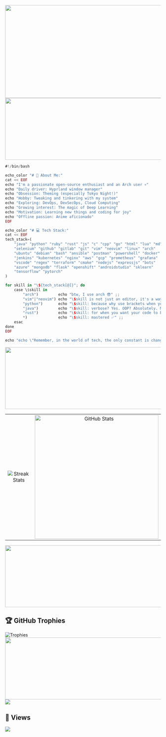 <div align="center">
<img src="https://i.imgur.com/eD437bU.jpeg" width="800" height="300">
</div>

<div>
<img src="https://github.com/user-attachments/assets/3d56c10a-3eda-4f24-be24-0f04f8e1a9c2" width="800" height="200">
</div>

```rust
#!/bin/bash

echo_color "# 💫 About Me:"
cat << EOF
echo "I'm a passionate open-source enthusiast and an Arch user 💀"
echo "Daily driver: Hyprland window manager"
echo "Obsession: Theming (especially Tokyo Night!)"
echo "Hobby: Tweaking and tinkering with my system"
echo "Exploring: DevOps, DevSecOps, Cloud Computing"
echo "Growing interest: The magic of Deep Learning"
echo "Motivation: Learning new things and coding for joy"
echo "Offline passion: Anime aficionado"
EOF

echo_color "# 💻 Tech Stack:"
cat << EOF
tech_stack=(
    "java" "python" "ruby" "rust" "js" "c" "cpp" "go" "html" "lua" "md"
    "selenium" "github" "gitlab" "git" "vim" "neovim" "linux" "arch"
    "ubuntu" "debian" "bash" "ansible" "postman" "powershell" "docker"
    "jenkins" "kubernetes" "nginx" "aws" "gcp" "prometheus" "grafana"
    "vscode" "regex" "terraform" "cmake" "nodejs" "expressjs" "bots"
    "azure" "mongodb" "flask" "openshift" "androidstudio" "sklearn"
    "tensorflow" "pytorch"
)

for skill in "\${tech_stack[@]}"; do
    case \$skill in
        "arch")         echo "btw, I use arch 😎" ;;
        "vim"|"neovim") echo "\$skill is not just an editor, it's a way of life 🖥️" ;;
        "python")       echo "\$skill: because why use brackets when you can use whitespace? 🐍" ;;
        "java")         echo "\$skill: verbose? Yes. OOP? Absolutely. My first love? Always. ☕" ;;
        "rust")         echo "\$skill: for when you want your code to be as robust as your coffee ⚙️" ;;
        *)              echo "\$skill: mastered ✅" ;;
    esac
done
EOF

echo "echo \"Remember, in the world of tech, the only constant is change... and my love for Arch! 💘\""
```
<div>
<img src="https://github.com/user-attachments/assets/866a64e5-ceb0-45ed-aa8a-26b9c7a17e02" width="800" height="200">
</div>

<div>
  <table>
    <tr>
      <td align="center">
        <img src="https://github-readme-streak-stats.herokuapp.com/?user=terminal127&theme=tokyonight" alt="Streak Stats"/>
      </td>
      <td align="center">      
        <img src="https://github-readme-stats.vercel.app/api?username=Terminal127&theme=tokyonight&hide_border=false&include_all_commits=false&count_private=true" width="400" alt="GitHub Stats"/>
      </td>
    </tr>
  </table>
</div>

<div align="left">
<img src="https://github.com/user-attachments/assets/f6e2c012-6d44-478d-9c13-e92261b918ec" width="800" height="200">
</div>

## 🏆 GitHub Trophies
<div>
 <img src="https://github-profile-trophy.vercel.app/?username=Terminal127&theme=tokyonight&no-frame=false&no-bg=true&margin-w=4" alt="Trophies"/>
</div>

<div>
<img src="https://github.com/user-attachments/assets/e142ee0a-0022-4b84-981b-d8b75229d021" width="800" height="200">
</div>
<div>
    <img src="https://github-readme-activity-graph.vercel.app/graph?username=terminal127&theme=tokyo-night&area=true"
</div>

## 👀 Views
[![](https://visitcount.itsvg.in/api?id=Terminal127&icon=2&color=8)](https://visitcount.itsvg.in)





<!-- Proudly created with GPRM ( https://gprm.itsvg.in ) -->
